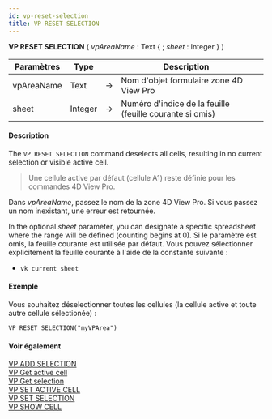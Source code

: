 ```yaml
---
id: vp-reset-selection
title: VP RESET SELECTION
---
```


<!-- REF #_method_.VP RESET SELECTION.Syntax -->

**VP RESET SELECTION** ( *vpAreaName* : Text { ; *sheet* : Integer } ) <!-- END REF -->

<!-- REF #_method_.VP RESET SELECTION.Params -->

| Paramètres | Type    |    | Description                                                                 |                  |
| ---------- | ------- | -- | --------------------------------------------------------------------------- | ---------------- |
| vpAreaName | Text    | -> | Nom d'objet formulaire zone 4D View Pro                                     |                  |
| sheet      | Integer | -> | Numéro d'indice de la feuille (feuille courante si omis) | <!-- END REF --> |

#### Description

The `VP RESET SELECTION` command <!-- REF #_method_.VP RESET SELECTION.Summary -->deselects all cells, resulting in no current selection or visible active cell<!-- END REF -->.

> Une cellule active par défaut (cellule A1) reste définie pour les commandes 4D View Pro.

Dans *vpAreaName*, passez le nom de la zone 4D View Pro. Si vous passez un nom inexistant, une erreur est retournée.

In the optional *sheet* parameter, you can designate a specific spreadsheet where the range will be defined (counting begins at 0). Si le paramètre est omis, la feuille courante est utilisée par défaut. Vous pouvez sélectionner explicitement la feuille courante à l'aide de la constante suivante :

- `vk current sheet`

#### Exemple

Vous souhaitez déselectionner toutes les cellules (la cellule active et toute autre cellule sélectionée) :

```4d
VP RESET SELECTION("myVPArea")
```

#### Voir également

[VP ADD SELECTION](vp-add-selection.md)<br/>
[VP Get active cell](vp-get-active-cell.md)<br/>
[VP Get selection](vp-get-selection.md)<br/>
[VP SET ACTIVE CELL](vp-set-active-cell.md)<br/>
[VP SET SELECTION](vp-set-selection.md)<br/>
[VP SHOW CELL](vp-show-cell.md)

